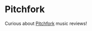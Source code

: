 # Pitchfork

Curious about [Pitchfork](https://www.kaggle.com/nolanbconaway/pitchfork-data) music reviews!

